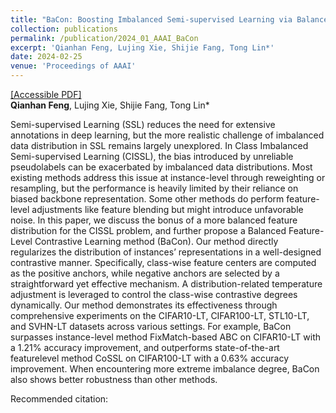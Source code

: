 ```yaml
---
title: "BaCon: Boosting Imbalanced Semi-supervised Learning via Balanced Feature-Level Contrastive Learning"
collection: publications
permalink: /publication/2024_01_AAAI_BaCon
excerpt: 'Qianhan Feng, Lujing Xie, Shijie Fang, Tong Lin*'
date: 2024-02-25
venue: 'Proceedings of AAAI'
---
```

[[Accessible PDF]](https://fqhank.github.io/fengqianhan.github.io/files/AAAI24-Feng.pdf)  
**Qianhan Feng**, Lujing Xie, Shijie Fang, Tong Lin*

Semi-supervised Learning (SSL) reduces the need for extensive annotations in deep learning, but the more realistic challenge of imbalanced data distribution in SSL remains largely unexplored. In Class Imbalanced Semi-supervised
Learning (CISSL), the bias introduced by unreliable pseudolabels can be exacerbated by imbalanced data distributions. Most existing methods address this issue at instance-level through reweighting or resampling, but the performance is
heavily limited by their reliance on biased backbone representation. Some other methods do perform feature-level adjustments like feature blending but might introduce unfavorable noise. In this paper, we discuss the bonus of a more balanced feature distribution for the CISSL problem, and further propose a Balanced Feature-Level Contrastive Learning method (BaCon). Our method directly regularizes the distribution of instances’ representations in a well-designed
contrastive manner. Specifically, class-wise feature centers are computed as the positive anchors, while negative anchors are selected by a straightforward yet effective mechanism. A distribution-related temperature adjustment is leveraged to control the class-wise contrastive degrees dynamically. Our method demonstrates its effectiveness through
comprehensive experiments on the CIFAR10-LT, CIFAR100-LT, STL10-LT, and SVHN-LT datasets across various settings. For example, BaCon surpasses instance-level method FixMatch-based ABC on CIFAR10-LT with a 1.21% accuracy improvement, and outperforms state-of-the-art featurelevel method CoSSL on CIFAR100-LT with a 0.63% accuracy improvement. When encountering more extreme imbalance degree, BaCon also shows better robustness than other
methods.  

Recommended citation: 
